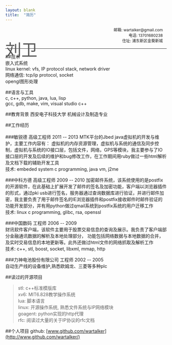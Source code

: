 ```yaml
---
layout: blank
title:  "简历"
---
```

<p style="font-size:12px;position:relative;text-align:right;border-bottom:1px solid;padding-bottom:16px;padding-right:12px">
    <span style="font-size:50px;position:absolute;left:0px;top:32px;color:#585858">刘卫</span>
    邮箱: wartalker@gmail.com<br />电话: 13701680238<br />住址: 浦东新区金葵新城
</p>

##技术   
嵌入式系统   
linux kernel: vfs, IP protocol stack, network driver   
网络通信: tcp/ip protocol, socket    
opengl图形处理       

##语言与工具  
c, c++, python, java, lua, lisp    
gcc, gdb, make, vim, visual studio c++   

##教育背景
西安电子科技大学 机械设计及制造专业   

##工作经历   <br /><br />
###敏锐德 高级工程师 2011 -- 2013
MTK平台的Jbed java虚拟机的开发与维护，主要工作内容有： 虚拟机的内存资源管理，虚拟机与系统的通信及同步控制，虚拟机与系统的IO接口层，包括文件，网络，GPS等模块，我主要参与了IO接口层的开发及后续的维护和bug修改工作，在工作期间用ruby做过一些html解析及文档下载的辅助开发工具        
技术: embeded system c programming, java vm, j2me  

###中科方德 高级工程师 2009 -- 2010
加密邮件系统，该系统使用的是postfix的开源软件，在此基础上扩展开发了邮件的签名及加密功能，客户端以浏览器插件的形式，通过pki usb进行签名，服务器通过查询数据库进行验证，并进行邮件加密，我主要负责了用于邮件签名的IE浏览器插件和postfix接收邮件时邮件验证的功能开发部分，并有用python做过qmail系统到postfix系统的用户迁移工作              
技术: linux c programming, glibc, rsa, openssl  

###中国数码 工程师 2006 -- 2009    
财讯软件客户端，该软件主要用于股票交易信息的查询及展示。我负责了客户端部分金融通讯数据的解析及本地处理部分，  功能包括网络数据与本地数据的合并，及实时交易信息的本地更新等。此外还做过html文件的网络抓取及解析工作        
技术: c++, stl, boost, socket, libxml, mmap, http     

###力神电池股份有限公司 工程师  2002 -- 2005     
自动生产线的设备维护,熟悉欧姆龙、三菱等多种plc    

##读过的开源项目    
> stl: c++标准模版库   
> xv6: MIT6.828教学操作系统   
> lua: 脚本语言   
> linux: 开源操作系统, 熟悉文件系统与IP网络模块        
> goagent: python实现的http代理   
> rfc: 阅读过大量的关于IP协议的rfc文档     


##个人项目
github: [www.github.com/wartalker](http://www.github.com/wartalker/)


<br />
<br />
<br />
<br />
<br />
<br />
<br />
<br />
<br />
<br />
<br />
<br />
<br />
<br />
<br />
<br />
<br />
<br />
